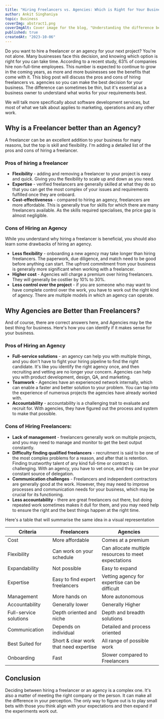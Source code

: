 ```yaml
---
title: "Hiring Freelancers vs. Agencies: Which is Right for Your Business?"
author: Ankit Singhaniya
topic: Business
coverImg: abstract1.png
coverImgAlt: Cover image for the blog, "Understanding the difference between Ruby class method and instance method"
published: true
createdAt: "2023-10-06"
---
```


Do you want to hire a freelancer or an agency for your next project? You're not alone. Many businesses face this decision, and knowing which option is right for you can take time. According to a recent study, 63% of companies hire non-full-time employees. This number is expected to continue to grow in the coming years, as more and more businesses see the benefits that come with it. This blog post will discuss the pros and cons of hiring freelancers vs. agencies so you can make the best decision for your business. The difference can sometimes be thin, but it's essential as a business owner to understand what works for your requirements best.

We will talk more specifically about software development services, but most of what we talk about applies to marketing, operations and any other work.

## Why is a Freelancer better than an Agency?

A freelancer can be an excellent addition to your business for many reasons, but the top is skill and flexibility. I'm adding a detailed list of the pros and cons of hiring a freelancer.

### Pros of hiring a freelancer

- **Flexibility** - adding and removing a freelancer to your project is easy and quick. Giving you the flexibility to scale up and down as you need.
- **Expertise** - verified freelancers are generally skilled at what they do so that you can get the most complex of your issues and requirements fulfilled once they are onboard.
- **Cost-effectiveness** - compared to hiring an agency, freelancers are more affordable. This is generally true for skills for which there are many freelancers available. As the skills required specialises, the price gap is almost negligible.


### Cons of Hiring an Agency

While you understand why hiring a freelancer is beneficial, you should also learn some drawbacks of hiring an agency.

* **Less flexibility** - onboarding a new agency may take longer than hiring freelancers. The paperwork, due diligence, and match need to be good before anything can start. The upfront commitment from your business is generally more significant when working with a freelancer.
* **Higher cost** - Agencies will charge a premium over hiring freelancers. They will generally be costlier by 10% to 30%.
* **Less control over the project** - if you are someone who may want to have complete control over the work, you have to work out the right kind of agency. There are multiple models in which an agency can operate.



## Why Agencies are Better than Freelancers?

And of course, there are correct answers here, and Agencies may be the best thing for business. Here's how you can identify if it makes sense for your business.


### Pros of Hiring an Agency

* **Full-service solutions** - an agency can help you with multiple things, and you don't have to fight your hiring pipeline to find the right candidate. It's like you identify the right agency once, and then recruiting and vetting are no longer your concern. Agencies can help you with product development, design, QA, and marketing.
* **Teamwork** - Agencies have an experienced network internally, which can enable a faster and better solution to your problem. You can tap into the experience of numerous projects the agencies have already worked with.
* **Accountability** - accountability is a challenging trait to evaluate and recruit for. With agencies, they have figured out the process and system to make that possible.


### Cons of Hiring Freelancers:
* **Lack of management** - freelancers generally work on multiple projects, and you may need to manage and monitor to get the best output constantly.
* **Difficulty finding qualified freelancers** - recruitment is said to be one of the most complex problems for a reason, and after that is retention. Finding trustworthy talent of any kind full-time or contract is challenging. With an agency, you have to vet once, and they can be your constant source of delegation.
* **Communication challenges** - Freelancers and independent contractors are generally good at the work. However, they may need to improve processes and communication needs for your business, which may be crucial for its functioning.
* **Less accountability** - there are great freelancers out there, but doing repeated work sometimes makes it dull for them, and you may need help to ensure the right and the best things happen at the right time.

Here's a table that will summarise the same idea in a visual representation

| Criteria | Freelancers | Agencies |
|---|---|---|
| Cost | More affordable | Comes at a premium |
| Flexibility | Can work on your schedule | Can allocate multiple resources to meet expectations |
| Expandability | Not possible | Easy to expand |
| Expertise | Easy to find expert freelancers | Vetting agency for expertise can be difficult |
| Management | More hands on | More autonomous |
| Accountability | Generally lower | Generally Higher |
| Full-service solutions | Depth oriented and niche | Depth and breadth solutions |
| Communication | Depends on individual | Detailed and process oriented |
| Best Suited for | Short & clear work that need expertise | All range of possible work |
| Onboarding | Fast | Slower compared to Freelancers |


## Conclusion

Deciding between hiring a freelancer or an agency is a complex one. It's also a matter of meeting the right company or the person. It can make all the difference in your perception. The only way to figure out is to play small bets with those you think align with your expectations and then expand if the experiments work out.